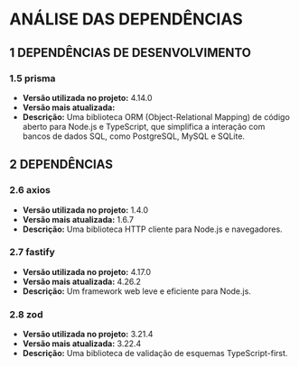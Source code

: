 # ANÁLISE DAS DEPENDÊNCIAS

## 1 DEPENDÊNCIAS DE DESENVOLVIMENTO

### 1.5 prisma  
- **Versão utilizada no projeto:** 4.14.0
- **Versão mais atualizada:** 
- **Descrição:** Uma biblioteca ORM (Object-Relational Mapping) de código aberto para Node.js e TypeScript, que simplifica a interação com bancos de dados SQL, como PostgreSQL, MySQL e SQLite.

## 2 DEPENDÊNCIAS

### 2.6 axios 
- **Versão utilizada no projeto:** 1.4.0 
- **Versão mais atualizada:** 1.6.7 
- **Descrição:** Uma biblioteca HTTP cliente para Node.js e navegadores. 

### 2.7 fastify 
- **Versão utilizada no projeto:** 4.17.0 
- **Versão mais atualizada:** 4.26.2 
- **Descrição:** Um framework web leve e eficiente para Node.js. 

### 2.8 zod 
- **Versão utilizada no projeto:** 3.21.4 
- **Versão mais atualizada:** 3.22.4 
- **Descrição:** Uma biblioteca de validação de esquemas TypeScript-first.
